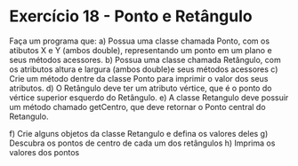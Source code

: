 # Exercício 18 - Ponto e Retângulo

Faça um programa que:
a) Possua uma classe chamada Ponto, com os atibutos X e Y (ambos double), representando um ponto em um plano e seus métodos acessores.
b) Possua uma classe chamada Retângulo, com os atributos altura e largura (ambos double)e seus métodos acessores
c) Crie um método dentre da classe Ponto para imprimir o valor dos seus atributos.
d) O Retângulo deve ter um atributo vértice, que é o ponto do vértice superior esquerdo do Retângulo.
e) A classe Retangulo deve possuir um método chamado getCentro, que deve retornar o Ponto central do Retangulo.

f) Crie alguns objetos da classe Retangulo e defina os valores deles
g) Descubra os pontos de centro de cada um dos retângulos
h) Imprima os valores dos pontos